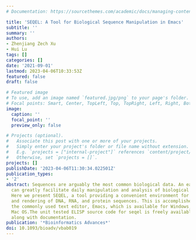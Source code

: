 ```yaml
---
# Documentation: https://sourcethemes.com/academic/docs/managing-content/

title: 'SEQEL: A Tool for Biological Sequence Manipulation in Emacs'
subtitle: ''
summary: ''
authors:
- Zhenjiang Zech Xu
- Hui Lu
tags: []
categories: []
date: '2021-09-01'
lastmod: 2023-04-06T10:33:53Z
featured: false
draft: false

# Featured image
# To use, add an image named `featured.jpg/png` to your page's folder.
# Focal points: Smart, Center, TopLeft, Top, TopRight, Left, Right, BottomLeft, Bottom, BottomRight.
image:
  caption: ''
  focal_point: ''
  preview_only: false

# Projects (optional).
#   Associate this post with one or more of your projects.
#   Simply enter your project's folder or file name without extension.
#   E.g. `projects = ["internal-project"]` references `content/project/deep-learning/index.md`.
#   Otherwise, set `projects = []`.
projects: []
publishDate: '2023-04-06T11:30:34.022501Z'
publication_types:
- '2'
abstract: Sequences are arguably the most common biological data. An easy-to-use tool
  can greatly facilitate daily manipulation and analysis of biological sequences.
  Here we present SEQEL, a tool providing a convenient environment for editing, formatting,
  and rendering of DNA, RNA, and protein sequences. This is accomplished by extending
  the commonly used text editor, Emacs, which is available for Windows, Linux, and
  Mac OS.The unit tested ELISP source code for seqel is freely available from https://github.com/rnaer/seqel
  along with documentation.
publication: '*Bioinformatics Advances*'
doi: 10.1093/bioadv/vbab019
---
```

